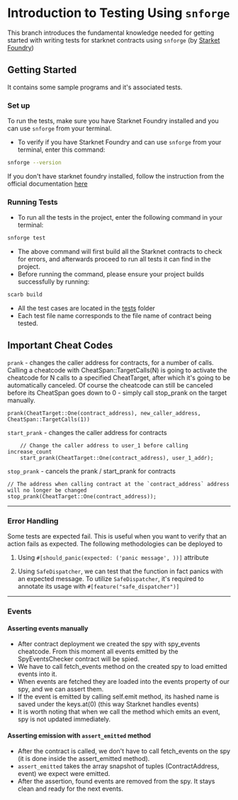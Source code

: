 # Introduction to Testing Using `snforge`
This branch introduces the fundamental knowledge needed for getting started with writing tests for starknet contracts using `snforge` (by [Starket Foundry](https://foundry-rs.github.io/starknet-foundry/index.html))

## Getting Started
It contains some sample programs and it's associated tests.

### Set up
To run the tests, make sure you have Starknet Foundry installed and you can use `snforge` from your terminal.
- To verify if you have Starknet Foundry and can use `snforge` from your terminal, enter this command:
```bash
snforge --version
```
If you don't have starknet foundry installed, follow the instruction from the official documentation [here](https://foundry-rs.github.io/starknet-foundry/index.html)

### Running Tests
- To run all the tests in the project, enter the following command in your terminal:
```bash
snforge test
```
- The above command will first build all the Starknet contracts to check for errors, and afterwards proceed to run all tests it can find in the project.
- Before running the command, please ensure your project builds successfully by running:
```bash
scarb build
```

- All the test cases are located in the [tests](https://github.com/BlockheaderWeb3-Community/cairo-bootcamp-24/tree/testing-using-snforge/tests) folder
- Each test file name corresponds to the file name of contract being tested.


## Important Cheat Codes
`prank` - changes the caller address for contracts, for a number of calls. Calling a cheatcode with CheatSpan::TargetCalls(N) is going to activate the cheatcode for N calls to a specified CheatTarget, after which it's going to be automatically canceled. Of course the cheatcode can still be canceled before its CheatSpan goes down to 0 - simply call stop_prank on the target manually.
``` =shell
prank(CheatTarget::One(contract_address), new_caller_address, CheatSpan::TargetCalls(1))
```

`start_prank` - changes the caller address for contracts
``` =shell
    // Change the caller address to user_1 before calling increase_count
    start_prank(CheatTarget::One(contract_address), user_1_addr);
```

`stop_prank` - cancels the prank / start_prank for contracts
``` =shell
// The address when calling contract at the `contract_address` address will no longer be changed
stop_prank(CheatTarget::One(contract_address));
```


---
### Error Handling 
Some tests are expected fail. This is useful when you want to verify that an action fails as expected. The following methodologies can be deployed to 
1. Using `#[should_panic(expected: ('panic message', ))]` attribute

2. Using `SafeDispatcher`, we can test that the function in fact panics with an expected message.
To utilize `SafeDispatcher`, it's required to annotate its usage with `#[feature("safe_dispatcher")]`
---

### Events
#### Asserting events manually
- After contract deployment we created the spy with spy_events cheatcode. From this moment all events emitted by the SpyEventsChecker contract will be spied.
- We have to call fetch_events method on the created spy to load emitted events into it.
- When events are fetched they are loaded into the events property of our spy, and we can assert them.
- If the event is emitted by calling self.emit method, its hashed name is saved under the keys.at(0) (this way Starknet handles events)
- It is worth noting that when we call the method which emits an event, spy is not updated immediately.



#### Asserting emission with `assert_emitted` method
- After the contract is called, we don't have to call fetch_events on the spy (it is done inside the assert_emitted method).
- `assert_emitted` takes the array snapshot of tuples (ContractAddress, event) we expect were emitted.
- After the assertion, found events are removed from the spy. It stays clean and ready for the next events.

